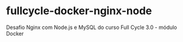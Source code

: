 # fullcycle-docker-nginx-node
Desafio Nginx com Node.js e MySQL do curso Full Cycle 3.0 - módulo Docker

